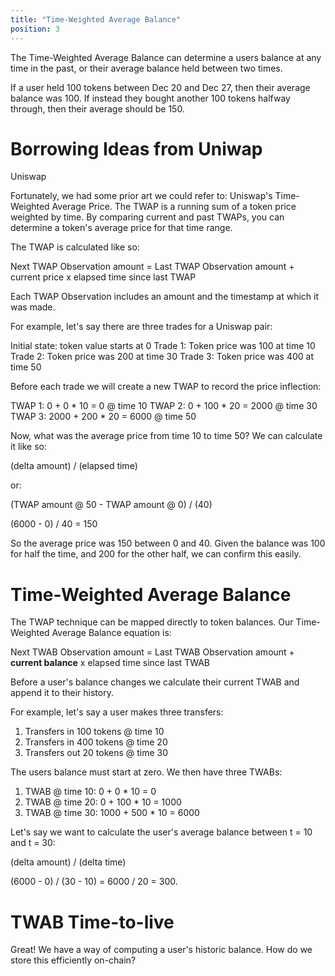```yaml
---
title: "Time-Weighted Average Balance"
position: 3
---
```


The Time-Weighted Average Balance can determine a users balance at any time in the past, or their average balance held between two times.







If a user held 100 tokens between Dec 20 and Dec 27, then their average balance was 100.  If instead they bought another 100 tokens halfway through, then their average should be 150.

# Borrowing Ideas from Uniwap

Uniswap

Fortunately, we had some prior art we could refer to: Uniswap's Time-Weighted Average Price.  The TWAP is a running sum of a token price weighted by time.  By comparing current and past TWAPs, you can determine a token's average price for that time range.

The TWAP is calculated like so:

Next TWAP Observation amount = Last TWAP Observation amount + current price x elapsed time since last TWAP

Each TWAP Observation includes an amount and the timestamp at which it was made.

For example, let's say there are three trades for a Uniswap pair:

Initial state: token value starts at 0
Trade 1: Token price was 100 at time 10
Trade 2: Token price was 200 at time 30
Trade 3: Token price was 400 at time 50

Before each trade we will create a new TWAP to record the price inflection:

TWAP 1: 0 + 0 * 10 = 0 @ time 10
TWAP 2: 0 + 100 * 20 = 2000 @ time 30
TWAP 3: 2000 + 200 * 20 = 6000 @ time 50

Now, what was the average price from time 10 to time 50?  We can calculate it like so:

(delta amount) / (elapsed time)

or:

(TWAP amount @ 50 - TWAP amount @ 0) / (40)

(6000 - 0) / 40 = 150

So the average price was 150 between 0 and 40.  Given the balance was 100 for half the time, and 200 for the other half, we can confirm this easily.

# Time-Weighted Average Balance

The TWAP technique can be mapped directly to token balances.  Our Time-Weighted Average Balance equation is:

Next TWAB Observation amount = Last TWAB Observation amount + **current balance** x elapsed time since last TWAB

Before a user's balance changes we calculate their current TWAB and append it to their history.

For example, let's say a user makes three transfers:

1. Transfers in 100 tokens @ time 10
2. Transfers in 400 tokens @ time 20
3. Transfers out 20 tokens @ time 30

The users balance must start at zero.  We then have three TWABs:

1. TWAB @ time 10: 0 + 0 * 10 = 0
2. TWAB @ time 20: 0 + 100 * 10 = 1000
3. TWAB @ time 30: 1000 + 500 * 10 = 6000

Let's say we want to calculate the user's average balance between t = 10 and t = 30:

(delta amount) / (delta time)

(6000 - 0) / (30 - 10) = 6000 / 20 = 300.

# TWAB Time-to-live

Great!  We have a way of computing a user's historic balance.  How do we store this efficiently on-chain?